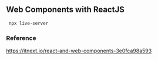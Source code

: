 ## Web Components with ReactJS
` npx live-server`
### Reference
https://itnext.io/react-and-web-components-3e0fca98a593
